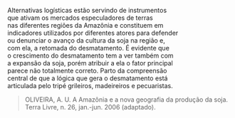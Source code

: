 Alternativas logísticas estão servindo de instrumentos\
que ativam os mercados especuladores de terras\
nas diferentes regiões da Amazônia e constituem em\
indicadores utilizados por diferentes atores para defender\
ou denunciar o avanço da cultura da soja na região e,\
com ela, a retomada do desmatamento. É evidente que\
o crescimento do desmatamento tem a ver também com\
a expansão da soja, porém atribuir a ela o fator principal\
parece não totalmente correto. Parto da compreensão\
central de que a lógica que gera o desmatamento está\
articulada pelo tripé grileiros, madeireiros e pecuaristas.

> OLIVEIRA, A. U. A Amazônia e a nova geografia da produção da soja.\
> Terra Livre, n. 26, jan.-jun. 2006 (adaptado).

